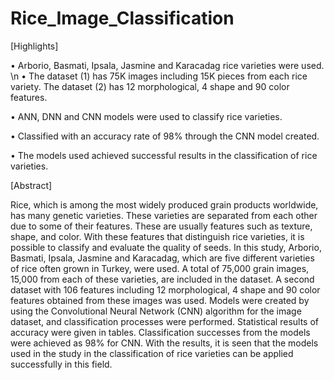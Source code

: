 # Rice_Image_Classification

[Highlights]

• Arborio, Basmati, Ipsala, Jasmine and Karacadag rice varieties were used. \n
• The dataset (1) has 75K images including 15K pieces from each rice variety. The dataset (2) has 12 morphological, 4 shape and 90 color features.

• ANN, DNN and CNN models were used to classify rice varieties.

• Classified with an accuracy rate of 98% through the CNN model created.

• The models used achieved successful results in the classification of rice varieties.


[Abstract]

Rice, which is among the most widely produced grain products worldwide, has many genetic varieties. These varieties are separated from each other due to some of their features. These are usually features such as texture, shape, and color. With these features that distinguish rice varieties, it is possible to classify and evaluate the quality of seeds. In this study, Arborio, Basmati, Ipsala, Jasmine and Karacadag, which are five different varieties of rice often grown in Turkey, were used. A total of 75,000 grain images, 15,000 from each of these varieties, are included in the dataset. A second dataset with 106 features including 12 morphological, 4 shape and 90 color features obtained from these images was used. Models were created by using the Convolutional Neural Network (CNN) algorithm for the image dataset, and classification processes were performed. Statistical results of accuracy were given in tables. Classification successes from the models were achieved as 98% for CNN. With the results, it is seen that the models used in the study in the classification of rice varieties can be applied successfully in this field.
